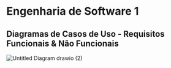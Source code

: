 
# Engenharia de Software 1
## Diagramas de Casos de Uso - Requisitos Funcionais & Não Funcionais
![Untitled Diagram drawio (2)](https://user-images.githubusercontent.com/86848721/158173684-236ac688-c592-45b1-a058-d9e13f630ae2.png)
